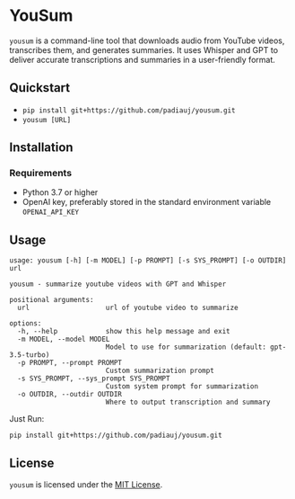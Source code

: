 # YouSum 

`yousum` is a command-line tool that downloads audio from YouTube videos, transcribes them, and generates summaries. It uses Whisper and GPT to deliver accurate transcriptions and summaries in a user-friendly format.

## Quickstart

-  `pip install git+https://github.com/padiauj/yousum.git`
-  `yousum [URL]`



## Installation

### Requirements

- Python 3.7 or higher
- OpenAI key, preferably stored in the standard environment variable `OPENAI_API_KEY`


## Usage
```
usage: yousum [-h] [-m MODEL] [-p PROMPT] [-s SYS_PROMPT] [-o OUTDIR] url

yousum - summarize youtube videos with GPT and Whisper

positional arguments:
  url                   url of youtube video to summarize

options:
  -h, --help            show this help message and exit
  -m MODEL, --model MODEL
                        Model to use for summarization (default: gpt-3.5-turbo)
  -p PROMPT, --prompt PROMPT
                        Custom summarization prompt
  -s SYS_PROMPT, --sys_prompt SYS_PROMPT
                        Custom system prompt for summarization
  -o OUTDIR, --outdir OUTDIR
                        Where to output transcription and summary
```
Just Run:

`pip install git+https://github.com/padiauj/yousum.git`


## License

`yousum` is licensed under the [MIT License](LICENSE.md).
